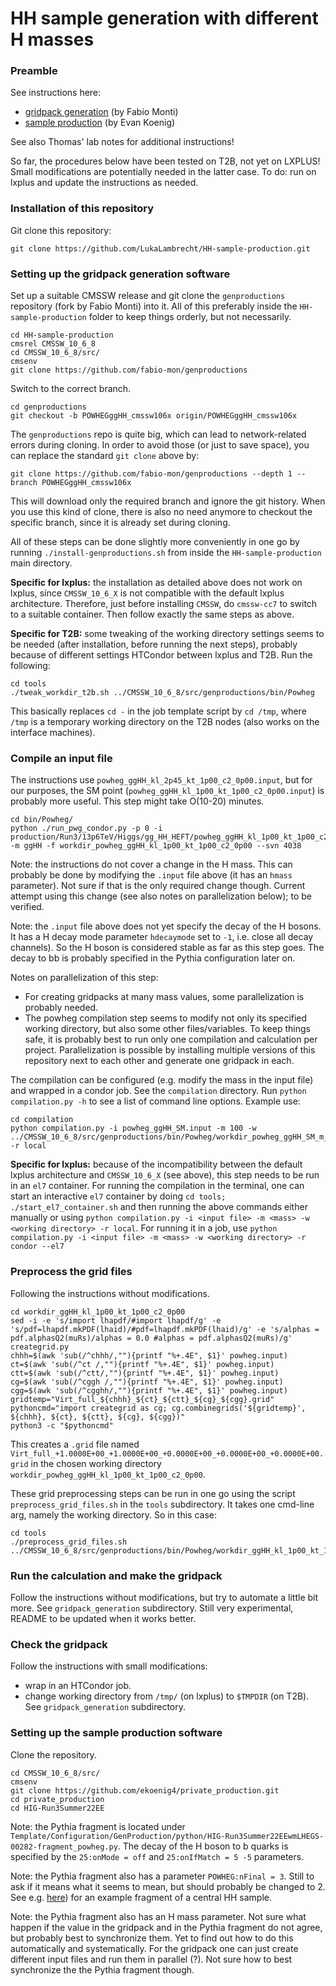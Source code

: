 # HH sample generation with different H masses

### Preamble
See instructions here:
- [gridpack generation](https://gitlab.cern.ch/hh/hhgridpacks) (by Fabio Monti)
- [sample production](https://github.com/ekoenig4/private_production) (by Evan Koenig)

See also Thomas' lab notes for additional instructions!

So far, the procedures below have been tested on T2B, not yet on LXPLUS!
Small modifications are potentially needed in the latter case.
To do: run on lxplus and update the instructions as needed.

### Installation of this repository
Git clone this repository:

```
git clone https://github.com/LukaLambrecht/HH-sample-production.git
```

### Setting up the gridpack generation software
Set up a suitable CMSSW release and git clone the `genproductions` repository (fork by Fabio Monti) into it. All of this preferably inside the `HH-sample-production` folder to keep things orderly, but not necessarily.

```
cd HH-sample-production
cmsrel CMSSW_10_6_8
cd CMSSW_10_6_8/src/
cmsenv
git clone https://github.com/fabio-mon/genproductions
```

Switch to the correct branch.

```
cd genproductions
git checkout -b POWHEGggHH_cmssw106x origin/POWHEGggHH_cmssw106x
```

The `genproductions` repo is quite big, which can lead to network-related errors during cloning.
In order to avoid those (or just to save space), you can replace the standard `git clone` above by:

```
git clone https://github.com/fabio-mon/genproductions --depth 1 --branch POWHEGggHH_cmssw106x
```

This will download only the required branch and ignore the git history.
When you use this kind of clone, there is also no need anymore to checkout the specific branch, since it is already set during cloning.

All of these steps can be done slightly more conveniently in one go by running `./install-genproductions.sh` from inside the `HH-sample-production` main directory.

**Specific for lxplus:** the installation as detailed above does not work on lxplus,
since `CMSSW_10_6_X` is not compatible with the default lxplus architecture.
Therefore, just before installing `CMSSW`, do `cmssw-cc7` to switch to a suitable container.
Then follow exactly the same steps as above.

**Specific for T2B:** some tweaking of the working directory settings seems to be needed (after installation, before running the next steps),
probably because of different settings HTCondor between lxplus and T2B.
Run the following:

```
cd tools
./tweak_workdir_t2b.sh ../CMSSW_10_6_8/src/genproductions/bin/Powheg
```

This basically replaces `cd -` in the job template script by `cd /tmp`, where `/tmp` is a temporary working directory on the T2B nodes (also works on the interface machines).

### Compile an input file
The instructions use `powheg_ggHH_kl_2p45_kt_1p00_c2_0p00.input`, but for our purposes, the SM point (`powheg_ggHH_kl_1p00_kt_1p00_c2_0p00.input`) is probably more useful. This step might take O(10-20) minutes.

```
cd bin/Powheg/
python ./run_pwg_condor.py -p 0 -i production/Run3/13p6TeV/Higgs/gg_HH_HEFT/powheg_ggHH_kl_1p00_kt_1p00_c2_0p00.input -m ggHH -f workdir_powheg_ggHH_kl_1p00_kt_1p00_c2_0p00 --svn 4038
```

Note: the instructions do not cover a change in the H mass.
This can probably be done by modifying the `.input` file above (it has an `hmass` parameter).
Not sure if that is the only required change though.
Current attempt using this change (see also notes on parallelization below); to be verified.

Note: the `.input` file above does not yet specify the decay of the H bosons.
It has a H decay mode parameter `hdecaymode` set to `-1`, i.e. close all decay channels).
So the H boson is considered stable as far as this step goes.
The decay to bb is probably specified in the Pythia configuration later on.

Notes on parallelization of this step:
- For creating gridpacks at many mass values, some parallelization is probably needed.
- The powheg compilation step seems to modify not only its specified working directory, but also some other files/variables. To keep things safe, it is probably best to run only one compilation and calculation per project. Parallelization is possible by installing multiple versions of this repository next to each other and generate one gridpack in each.

The compilation can be configured (e.g. modify the mass in the input file) and wrapped in a condor job.
See the `compilation` directory.
Run `python compilation.py -h` to see a list of command line options.
Example use:

```
cd compilation
python compilation.py -i powheg_ggHH_SM.input -m 100 -w ../CMSSW_10_6_8/src/genproductions/bin/Powheg/workdir_powheg_ggHH_SM_m_100 -r local
```

**Specific for lxplus:** because of the incompatibility between the default lxplus architecture and `CMSSW_10_6_X` (see above), this step needs to be run in an `el7` container. For running the compilation in the terminal, one can start an interactive `el7` container by doing `cd tools; ./start_el7_container.sh` and then running the above commands either manually or using `python compilation.py -i <input file> -m <mass> -w <working directory> -r local`. For running it in a job, use `python compilation.py -i <input file> -m <mass> -w <working directory> -r condor --el7`

### Preprocess the grid files
Following the instructions without modifications.

```
cd workdir_ggHH_kl_1p00_kt_1p00_c2_0p00
sed -i -e 's/import lhapdf/#import lhapdf/g' -e 's/pdf=lhapdf.mkPDF(lhaid)/#pdf=lhapdf.mkPDF(lhaid)/g' -e 's/alphas = pdf.alphasQ2(muRs)/alphas = 0.0 #alphas = pdf.alphasQ2(muRs)/g'  creategrid.py
chhh=$(awk 'sub(/^chhh/,""){printf "%+.4E", $1}' powheg.input)
ct=$(awk 'sub(/^ct /,""){printf "%+.4E", $1}' powheg.input)
ctt=$(awk 'sub(/^ctt/,""){printf "%+.4E", $1}' powheg.input)
cg=$(awk 'sub(/^cggh /,""){printf "%+.4E", $1}' powheg.input)
cgg=$(awk 'sub(/^cgghh/,""){printf "%+.4E", $1}' powheg.input)
gridtemp="Virt_full_${chhh}_${ct}_${ctt}_${cg}_${cgg}.grid"
pythoncmd="import creategrid as cg; cg.combinegrids('${gridtemp}', ${chhh}, ${ct}, ${ctt}, ${cg}, ${cgg})"
python3 -c "$pythoncmd"
```

This creates a `.grid` file named `Virt_full_+1.0000E+00_+1.0000E+00_+0.0000E+00_+0.0000E+00_+0.0000E+00.grid` in the chosen working directory `workdir_powheg_ggHH_kl_1p00_kt_1p00_c2_0p00`.

These grid preprocessing steps can be run in one go using the script `preprocess_grid_files.sh` in the `tools` subdirectory. It takes one cmd-line arg, namely the working directory. So in this case:

```
cd tools
./preprocess_grid_files.sh ../CMSSW_10_6_8/src/genproductions/bin/Powheg/workdir_ggHH_kl_1p00_kt_1p00_c2_0p00
```

### Run the calculation and make the gridpack
Follow the instructions without modifications, but try to automate a little bit more.
See `gridpack_generation` subdirectory.
Still very experimental, README to be updated when it works better.

### Check the gridpack
Follow the instructions with small modifications:
- wrap in an HTCondor job.
- change working directory from `/tmp/` (on lxplus) to `$TMPDIR` (on T2B).
See `gridpack_generation` subdirectory.

### Setting up the sample production software
Clone the repository.

```
cd CMSSW_10_6_8/src/
cmsenv
git clone https://github.com/ekoenig4/private_production.git
cd private_production
cd HIG-Run3Summer22EE
```

Note: the Pythia fragment is located under `Template/Configuration/GenProduction/python/HIG-Run3Summer22EEwmLHEGS-00282-fragment_powheg.py`. The decay of the H boson to b quarks is specified by the `25:onMode = off` and `25:onIfMatch = 5 -5` parameters.

Note: the Pythia fragment also has a parameter `POWHEG:nFinal = 3`.
Still to ask if it means what it seems to mean, but should probably be changed to 2.
See e.g. [here](https://cms-pdmv-prod.web.cern.ch/mcm/public/restapi/requests/get_fragment/TSG-Run3Summer22EEwmLHEGS-00013/0)) for an example fragment of a central HH sample.

Note: the Pythia fragment also has an H mass parameter.
Not sure what happen if the value in the gridpack and in the Pythia fragment do not agree, but probably best to synchronize them.
Yet to find out how to do this automatically and systematically.
For the gridpack one can just create different input files and run them in parallel (?).
Not sure how to best synchronize the the Pythia fragment though.
